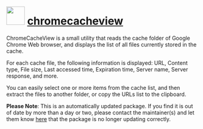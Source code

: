 # <img src="https://cdn.jsdelivr.net/gh/mkevenaar/chocolatey-packages@02cb0f9840085af5af579771da19ff025d88058f/icons/chromecacheview.png" width="48" height="48"/> [chromecacheview](https://community.chocolatey.org/packages/chromecacheview)

ChromeCacheView is a small utility that reads the cache folder of Google Chrome Web browser, and displays the list of all files currently stored in the cache.

For each cache file, the following information is displayed: URL, Content type, File size, Last accessed time, Expiration time, Server name, Server response, and more.

You can easily select one or more items from the cache list, and then extract the files to another folder, or copy the URLs list to the clipboard.

**Please Note**: This is an automatically updated package. If you find it is
out of date by more than a day or two, please contact the maintainer(s) and
let them know [here](https://github.com/mkevenaar/chocolatey-packages/issues) that the package is no longer updating correctly.
